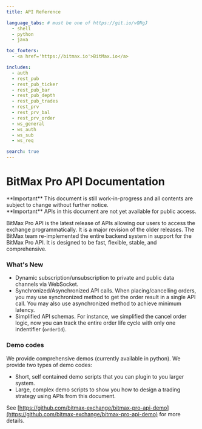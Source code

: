 ```yaml
---
title: API Reference

language_tabs: # must be one of https://git.io/vQNgJ
  - shell
  - python
  - java

toc_footers:
  - <a href='https://bitmax.io'>BitMax.io</a>

includes:
  - auth
  - rest_pub
  - rest_pub_ticker
  - rest_pub_bar
  - rest_pub_depth
  - rest_pub_trades
  - rest_prv
  - rest_prv_bal
  - rest_prv_order
  - ws_general
  - ws_auth
  - ws_sub
  - ws_req

search: true
---
```



# BitMax Pro API Documentation

<aside class="warning">
**Important** This document is still work-in-progress and all contents are subject to change without further notice. 
</aside>

<aside class="warning">
**Important** APIs in this document are not yet available for public access.
</aside>

BitMax Pro API is the latest release of APIs allowing our users to access the exchange programmatically. It is a major revision 
of the older releases. The BitMax team re-implemented the entire backend system in support for the BitMax Pro API. It is designed
to be fast, flexible, stable, and comprehensive. 

### What's New

* Dynamic subscription/unsubscription to private and public data channels via WebSocket. 
* Synchronized/Asynchronized API calls. When placing/cancelling orders, you may use synchronized method 
  to get the order result in a single API call. You may also use asynchronized method to achieve minimum latency. 
* Simplified API schemas. For instance, we simplified the cancel order logic, now you can track the entire order
  life cycle with only one indentifier (`orderId`). 

### Demo codes

We provide comprehensive demos (currently available in python). We provide two types of demo codes:

* Short, self contained demo scripts that you can plugin to you larger system. 
* Large, complex demo scripts to show you how to design a trading strategy using APIs from this document.

See [https://github.com/bitmax-exchange/bitmax-pro-api-demo](https://github.com/bitmax-exchange/bitmax-pro-api-demo) for more details.
